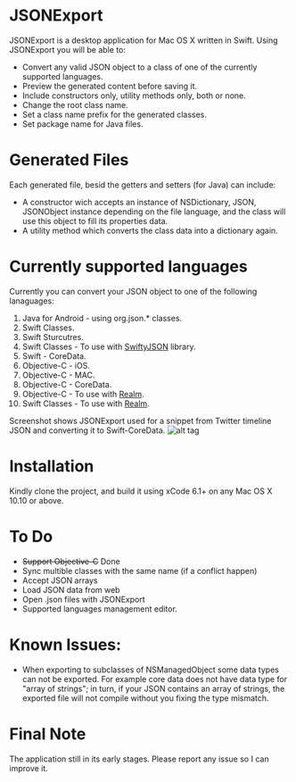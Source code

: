 JSONExport
==========
JSONExport is a desktop application for Mac OS X written in Swift. 
Using JSONExport you will be able to:
* Convert any valid JSON object to a class of one of the currently supported languages.
* Preview the generated content before saving it.
* Include constructors only, utility methods only, both or none.
* Change the root class name.
* Set a class name prefix for the generated classes.
* Set package name for Java files.

Generated Files
========================
Each generated file, besid the getters and setters (for Java) can include:
* A constructor wich accepts an instance of NSDictionary, JSON, JSONObject instance depending on the file language, and the class will use this object to fill its properties data.
* A utility method which converts the class data into a dictionary again.

Currently supported languages
========================
Currently you can convert your JSON object to one of the following lanaguages:

1. Java for Android - using org.json.* classes.
2. Swift Classes.
3. Swift Sturcutres.
4. Swift Classes - To use with [SwiftyJSON](https://github.com/lingoer/SwiftyJSON) library.
5. Swift - CoreData.
6. Objective-C - iOS.
7. Objective-C - MAC.
8. Objective-C - CoreData.
9. Objective-C - To use with [Realm](http://realm.io).
10. Swift Classes - To use with [Realm](http://realm.io).

Screenshot shows JSONExport used for a snippet from Twitter timeline JSON and converting it to Swift-CoreData.
![alt tag](https://cloud.githubusercontent.com/assets/5157350/5228493/72693010-7713-11e4-9e42-625a8590424a.png)

Installation
========================
Kindly clone the project, and build it using xCode 6.1+ on any Mac OS X 10.10 or above.

To Do
========================
* ~~Support Objective-C~~ Done
* Sync multible classes with the same name (if a conflict happen)
* Accept JSON arrays
* Load JSON data from web
* Open .json files with JSONExport
* Supported languages management editor.


Known Issues:
========================
* When exporting to subclasses of NSManagedObject some data types can not be exported. For example core data does not have data type for "array of strings"; in turn, if your JSON contains an array of strings, the exported file will not compile without you fixing the type mismatch.


Final Note
========================
The application still in its early stages. Please report any issue so I can improve it.
